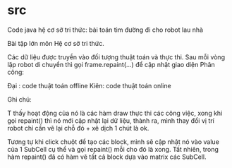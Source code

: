 # src
Code java hệ cơ sở tri thức: bài toán tìm đường đi cho robot  lau nhà

Bài tập lớn môn Hệ cơ sở tri thức.

Các dữ liệu được truyền vào đối tượng thuật toán và thực thi.
Sau mỗi vòng lặp robot di chuyển thì gọi frame.repaint(...) để cập nhật giao diện
Phân công:

Đại : code thuật toán offline Kiên: code thuật toán online

Ghi chú:

T thấy hoạt động của nó là các hàm draw thực thi các công việc, xong khi gọi repaint() thì nó mới cập nhật lại dữ liệu, thành ra, mình thay đổi vị trí robot chỉ cần vẽ lại chỗ đó + xê dịch 1 chút là ok.

Tương tự khi click chuột để tạo các block, mình sẽ cập nhật nó vào value của 1 SubCell cụ thể và gọi repaint() mỗi cho đó là xong. Tất nhiên, trong hàm repaint() đã có hàm vẽ tất cả block dựa vào matrix các SubCell.
